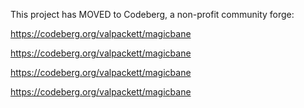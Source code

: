 This project has MOVED to Codeberg, a non-profit community forge:

https://codeberg.org/valpackett/magicbane

https://codeberg.org/valpackett/magicbane

https://codeberg.org/valpackett/magicbane

https://codeberg.org/valpackett/magicbane

